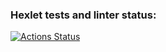 ### Hexlet tests and linter status:
[![Actions Status](https://github.com/borhst/backend-project-44/workflows/hexlet-check/badge.svg)](https://github.com/borhst/backend-project-44/actions)